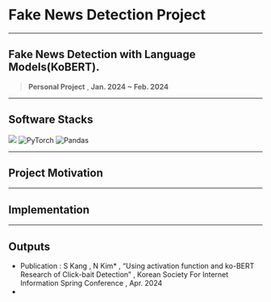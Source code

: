 
# Fake News Detection Project
___

<div align="center">
</div>


## Fake News Detection with Language Models(KoBERT).
> **Personal Project** , **Jan. 2024 ~ Feb. 2024**

---



## Software Stacks
![](https://img.shields.io/badge/Python-3776AB?style=for-the-badge&logo=python&logoColor=white)
![PyTorch](https://img.shields.io/badge/PyTorch-%23EE4C2C.svg?style=for-the-badge&logo=PyTorch&logoColor=white)
![Pandas](https://img.shields.io/badge/pandas-%23150458.svg?style=for-the-badge&logo=pandas&logoColor=white)




---

## Project Motivation

---

## Implementation

---

## Outputs

- Publication : S Kang , N Kim* , “Using activation function and ko-BERT Research of Click-bait Detection” , Korean Society For Internet Information Spring Conference , Apr. 2024
- 
